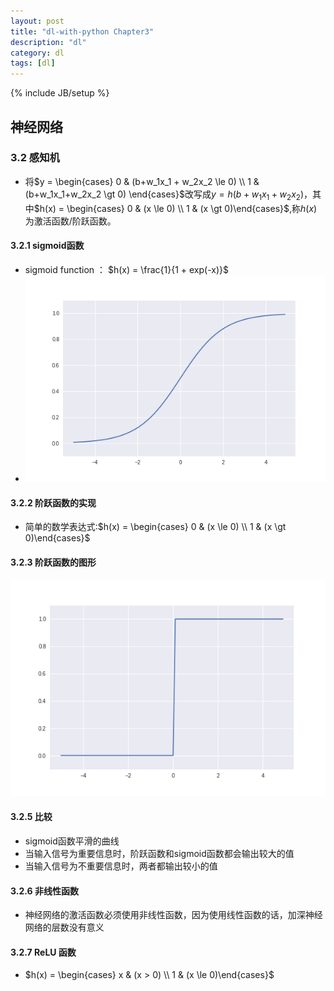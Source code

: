 ```yaml
---
layout: post
title: "dl-with-python Chapter3"
description: "dl"
category: dl
tags: [dl] 
---
```


{% include JB/setup %}

## 神经网络
### 3.2 感知机
- 将$y = \begin{cases} 0 & (b+w_1x_1 + w_2x_2 \le 0) \\ 1 & (b+w_1x_1+w_2x_2 \gt 0) \end{cases}$改写成$y=h(b+w_1x_1+w_2x_2)$，其中$h(x) = \begin{cases} 0 & (x \le 0) \\ 1 & (x \gt 0)\end{cases}$,称$h(x)$为激活函数/阶跃函数。
#### 3.2.1 sigmoid函数
- sigmoid function ： $h(x) = \frac{1}{1 + exp(-x)}$
- !['sigmoid'](../images\sigmoid.png)
#### 3.2.2 阶跃函数的实现
- 简单的数学表达式:$h(x) = \begin{cases} 0 & (x \le 0) \\ 1 & (x \gt 0)\end{cases}$
#### 3.2.3 阶跃函数的图形
!['step'](../images\step.png)
#### 3.2.5 比较
- sigmoid函数平滑的曲线
- 当输入信号为重要信息时，阶跃函数和sigmoid函数都会输出较大的值
- 当输入信号为不重要信息时，两者都输出较小的值
#### 3.2.6 非线性函数
- 神经网络的激活函数必须使用非线性函数，因为使用线性函数的话，加深神经网络的层数没有意义
#### 3.2.7 ReLU 函数
- $h(x) = \begin{cases} x & (x > 0) \\ 1 & (x \le 0)\end{cases}$